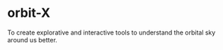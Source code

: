 # orbit-X
To create explorative and interactive tools to understand the orbital sky around us better.
